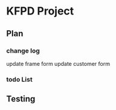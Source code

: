 # KFPD Project

## Plan

### change log
  update frame form 
  update customer form 
### todo List

## Testing

